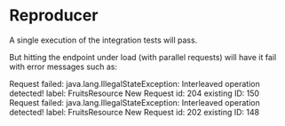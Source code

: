 # Reproducer

A single execution of the integration tests will pass.

But hitting the endpoint under load (with parallel requests) will have it fail with error messages such as:

Request failed: java.lang.IllegalStateException: Interleaved operation detected! label: FruitsResource New Request id: 204 existing ID: 150
Request failed: java.lang.IllegalStateException: Interleaved operation detected! label: FruitsResource New Request id: 202 existing ID: 148

